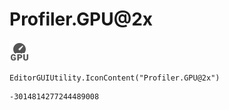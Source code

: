 # Profiler.GPU@2x
![](/img/Profiler.GPU@2x.png)

``` CSharp
EditorGUIUtility.IconContent("Profiler.GPU@2x")
```
```
-3014814277244489008
```
